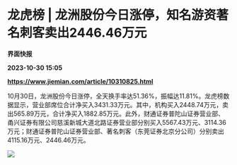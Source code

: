 # 龙虎榜 | 龙洲股份今日涨停，知名游资著名刺客卖出2446.46万元
**界面快报**

**2023-10-30 15:05**

**https://www.jiemian.com/article/10310825.html**

10月30日，龙洲股份今日涨停，全天换手率达51.36%，振幅达11.81%。龙虎榜数据显示，营业部席位合计净买入3431.33万元。其中，机构买入2448.74万元，卖出565.89万元，合计净买入1882.85万元。此外，财通证券普陀山证券营业部、甬兴证券有限公司慈溪新城大道北路证券营业部分别买入5567.43万元、3114.36万元；财通证券普陀山证券营业部、著名刺客（东莞证券北京分公司）分别卖出4115.16万元、2446.46万元。

![](https://img3.jiemian.com/101/original/20231030/169867764752748300_a700xH.png)